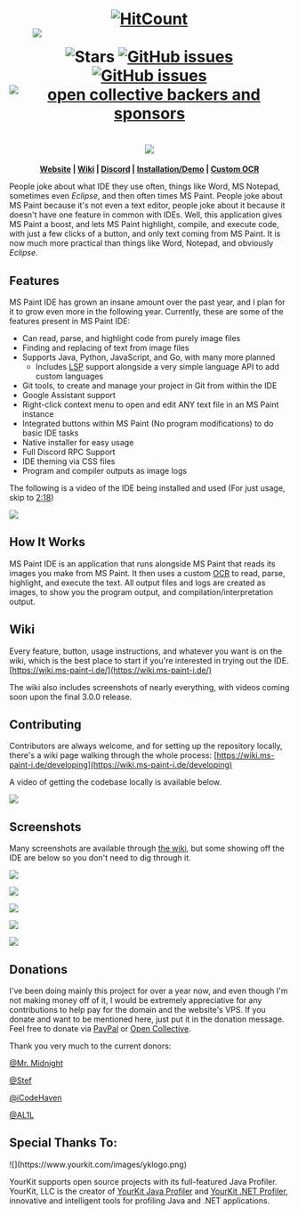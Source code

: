<h1 align="center">
  <a href="http://hits.dwyl.io/RubbaBoy/MSPaintIDE"><img src="http://hits.dwyl.io/RubbaBoy/MSPaintIDE.svg" alt="HitCount"/></a>
  <a href="https://discord.gg/RXmPkPJ" style="color: transparent">
        <img src="https://img.shields.io/discord/528423806453415972.svg?logo=discord"
            alt="MS Paint IDE's Discord server">
  </a>
  <img src="https://img.shields.io/github/stars/MSPaintIDE/MSPaintIDE.svg?label=Stars&style=flat" alt="Stars"/>
  <a href="https://github.com/RubbaBoy/MSPaintIDE/issues"><img src="https://img.shields.io/github/issues/MSPaintIDE/MSPaintIDE.svg" alt="GitHub issues"/></a>
  <a href="https://github.com/RubbaBoy/MSPaintIDE/blob/master/LICENSE.txt"><img src="https://img.shields.io/github/license/MSPaintIDE/MSPaintIDE.svg" alt="GitHub issues"/></a>
    <a href="https://opencollective.com/MSPaintIDE"><img alt="open collective backers and sponsors" src="https://img.shields.io/opencollective/all/MSPaintIDE.svg"></a>
</h1>
<h1 align="center">
    <img src="https://ms-paint-i.de/images/Logo-Header.png">
</h1>
<p align="center">
  <b>
    <a href="https://ms-paint-i.de/">Website</a> |
    <a href="https://wiki.ms-paint-i.de/">Wiki</a> |
    <a href="https://discord.gg/RXmPkPJ">Discord</a> |
    <a href="https://www.youtube.com/watch?v=eyH4aXlB1Js">Installation/Demo</a> |
    <a href="https://github.com/MSPaintIDE/NewOCR">Custom OCR</a>
  </b>
</p>


People joke about what IDE they use often, things like Word, MS Notepad, sometimes even _Eclipse_, and then often times MS Paint. People joke about MS Paint because it's not even a text editor, people joke about it because it doesn't have one feature in common with IDEs. Well, this application gives MS Paint a boost, and lets MS Paint highlight, compile, and execute code, with just a few clicks of a button, and only text coming from MS Paint. It is now much more practical than things like Word, Notepad, and obviously _Eclipse_.

## Features

MS Paint IDE has grown an insane amount over the past year, and I plan for it to grow even more in the following year. Currently, these are some of the features present in MS Paint IDE:

- Can read, parse, and highlight code from purely image files
- Finding and replacing of text from image files
- Supports Java, Python, JavaScript, and Go, with many more planned
  - Includes [LSP](https://microsoft.github.io/language-server-protocol/) support alongside a very simple language API to add custom languages
- Git tools, to create and manage your project in Git from within the IDE
- Google Assistant support
- Right-click context menu to open and edit ANY text file in an MS Paint instance
- Integrated buttons within MS Paint (No program modifications) to do basic IDE tasks
- Native installer for easy usage
- Full Discord RPC Support
- IDE theming via CSS files
- Program and compiler outputs as image logs

The following is a video of the IDE being installed and used (For just usage, skip to [2:18](https://www.youtube.com/watch?v=fhSaLx6l9Xk&t=138s))

[![](https://rubbaboy.me/images/qr73jd0)](https://www.youtube.com/watch?v=fhSaLx6l9Xk)

## How It Works

MS Paint IDE is an application that runs alongside MS Paint that reads its images you make from MS Paint. It then uses a custom [OCR](https://github.com/MSPaintIDE/NewOCR/) to read, parse, highlight, and execute the text. All output files and logs are created as images, to show you the program output, and compilation/interpretation output.

## Wiki

Every feature, button, usage instructions, and whatever you want is on the wiki, which is the best place to start if you're interested in trying out the IDE. [https://wiki.ms-paint-i.de/](https://wiki.ms-paint-i.de/)

The wiki also includes screenshots of nearly everything, with videos coming soon upon the final 3.0.0 release.

## Contributing

Contributors are always welcome, and for setting up the repository locally, there's a wiki page walking through the whole process: [https://wiki.ms-paint-i.de/developing](https://wiki.ms-paint-i.de/developing)

A video of getting the codebase locally is available below.

[![](https://rubbaboy.me/images/k9m6lri)](https://www.youtube.com/watch?v=HF1e9tk5GT4)

## Screenshots

Many screenshots are available through [the wiki](https://wiki.ms-paint-i.de), but some showing off the IDE are below so you don't need to dig through it.

[![](https://wiki.ms-paint-i.de/assets/images/misc/replace.png)](https://wiki.ms-paint-i.de/misc/editing)

[![](https://wiki.ms-paint-i.de/assets/images/setup/ocr-settings-first.png)](https://wiki.ms-paint-i.de/setup/ocr)

[![](https://wiki.ms-paint-i.de/assets/images/misc/context-edit.png)](https://wiki.ms-paint-i.de/misc/editing)

[![](https://wiki.ms-paint-i.de/assets/images/misc/injected-buttons.png)](https://wiki.ms-paint-i.de/misc/editing)

[![](https://wiki.ms-paint-i.de/assets/images/codebase-setup.png)](https://wiki.ms-paint-i.de/developing)

## Donations

I've been doing mainly this project for over a year now, and even though I'm not making money off of it, I would be extremely appreciative for any contributions to help pay for the domain and the website's VPS. If you donate and want to be mentioned here, just put it in the donation message. Feel free to donate via  [PayPal](https://paypal.me/RubbaBoy) or [Open Collective](https://opencollective.com/mspaintide).

Thank you very much to the current donors:

[@Mr. Midnight](https://www.spigotmc.org/members/11614/)

[@Stef](https://www.spigotmc.org/members/18736/)

[@iCodeHaven](https://www.spigotmc.org/members/482937/)

[@AL1L](https://al1l.com/)

<h2 name="special-thanks">Special Thanks To:</h2>
![](https://www.yourkit.com/images/yklogo.png)

YourKit supports open source projects with its full-featured Java Profiler.
YourKit, LLC is the creator of <a href="https://www.yourkit.com/java/profiler/">YourKit Java Profiler</a>
and <a href="https://www.yourkit.com/.net/profiler/">YourKit .NET Profiler</a>,
innovative and intelligent tools for profiling Java and .NET applications.